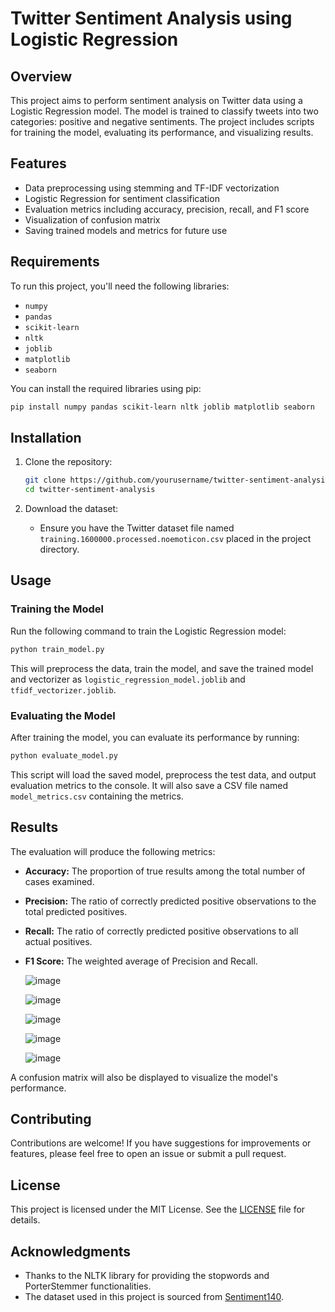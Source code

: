 # Twitter Sentiment Analysis using Logistic Regression

## Overview

This project aims to perform sentiment analysis on Twitter data using a Logistic Regression model. The model is trained to classify tweets into two categories: positive and negative sentiments. The project includes scripts for training the model, evaluating its performance, and visualizing results.

## Features

- Data preprocessing using stemming and TF-IDF vectorization
- Logistic Regression for sentiment classification
- Evaluation metrics including accuracy, precision, recall, and F1 score
- Visualization of confusion matrix
- Saving trained models and metrics for future use

## Requirements

To run this project, you'll need the following libraries:

- `numpy`
- `pandas`
- `scikit-learn`
- `nltk`
- `joblib`
- `matplotlib`
- `seaborn`

You can install the required libraries using pip:

```bash
pip install numpy pandas scikit-learn nltk joblib matplotlib seaborn
```

## Installation

1. Clone the repository:
   ```bash
   git clone https://github.com/yourusername/twitter-sentiment-analysis.git
   cd twitter-sentiment-analysis
   ```

2. Download the dataset:
   - Ensure you have the Twitter dataset file named `training.1600000.processed.noemoticon.csv` placed in the project directory.

## Usage

### Training the Model

Run the following command to train the Logistic Regression model:

```bash
python train_model.py
```

This will preprocess the data, train the model, and save the trained model and vectorizer as `logistic_regression_model.joblib` and `tfidf_vectorizer.joblib`.

### Evaluating the Model

After training the model, you can evaluate its performance by running:

```bash
python evaluate_model.py
```

This script will load the saved model, preprocess the test data, and output evaluation metrics to the console. It will also save a CSV file named `model_metrics.csv` containing the metrics.

## Results

The evaluation will produce the following metrics:
- **Accuracy:** The proportion of true results among the total number of cases examined.
- **Precision:** The ratio of correctly predicted positive observations to the total predicted positives.
- **Recall:** The ratio of correctly predicted positive observations to all actual positives.
- **F1 Score:** The weighted average of Precision and Recall.

  ![image](https://github.com/user-attachments/assets/0c583a00-b622-4ec8-8948-6c7d56765711)

  ![image](https://github.com/user-attachments/assets/5bc14137-5b3d-473c-92d1-0a6581ae60a8)

  ![image](https://github.com/user-attachments/assets/fc33162f-d075-48c1-84b0-1f7f6e4f60ab)

  ![image](https://github.com/user-attachments/assets/c871a3b1-8aa7-439a-b95c-8f20314872f0)

  ![image](https://github.com/user-attachments/assets/22e63019-23ac-4438-9673-856c782125d9)

  






A confusion matrix will also be displayed to visualize the model's performance.

## Contributing

Contributions are welcome! If you have suggestions for improvements or features, please feel free to open an issue or submit a pull request.

## License

This project is licensed under the MIT License. See the [LICENSE](LICENSE) file for details.

## Acknowledgments

- Thanks to the NLTK library for providing the stopwords and PorterStemmer functionalities.
- The dataset used in this project is sourced from [Sentiment140](http://help.sentiment140.com/for-students/).
